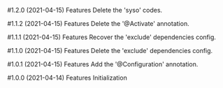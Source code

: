 #1.2.0 (2021-04-15)
Features
Delete the 'syso' codes.

#1.1.2 (2021-04-15)
Features
Delete the '@Activate' annotation.

#1.1.1 (2021-04-15)
Features
Recover the 'exclude' dependencies config.

#1.1.0 (2021-04-15)
Features
Delete the 'exclude' dependencies config.

#1.0.1 (2021-04-15)
Features
Add the '@Configuration' annotation.

#1.0.0 (2021-04-14)
Features
Initialization